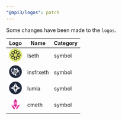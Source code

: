 ```yaml
---
"@api3/logos": patch
---
```


Some changes have been made to the `logos`.

|Logo|Name|Category|
|---|---|---|
|<img src="./raw/symbols/lseth.svg" width="36" alt="">|lseth|symbol|
|<img src="./raw/symbols/insfrxeth.svg" width="36" alt="">|insfrxeth|symbol|
|<img src="./raw/symbols/lumia.svg" width="36" alt="">|lumia|symbol|
|<img src="./raw/symbols/cmeth.svg" width="36" alt="">|cmeth|symbol|
